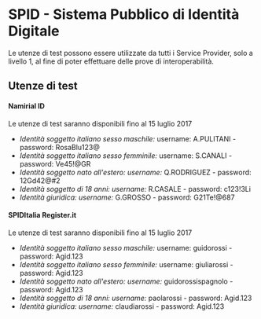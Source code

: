 # SPID - Sistema Pubblico di Identità Digitale

Le utenze di test possono essere utilizzate da tutti i Service Provider, solo a livello 1, al fine di poter effettuare delle prove di interoperabilità.

## Utenze di test

#### Namirial ID
Le utenze di test saranno disponibili fino al 15 luglio 2017

- *Identità soggetto italiano sesso maschile:* username: A.PULITANI - password: RosaBlu123@
- *Identità soggetto italiano sesso femminile:* username: S.CANALI - password: Ve45!@GR  
- *Identità soggetto nato all'estero: username:* Q.RODRIGUEZ - password: 12Gd42@#2  
- *Identità soggetto di 18 anni: username:* R.CASALE - password: c123!3Li
- *Identità giuridica: username:* G.GROSSO - password: G21Te!@687

#### SPIDItalia Register.it
Le utenze di test saranno disponibili fino al 15 luglio 2017

- *Identità soggetto italiano sesso maschile:* username: guidorossi - password: Agid.123  
- *Identità soggetto italiano sesso femminile:* username: giuliarossi - password: Agid.123  
- *Identità soggetto nato all'estero: username:* guidorossispagnolo - password: Agid.123  
- *Identità soggetto di 18 anni: username:* paolarossi - password: Agid.123
- *Identità giuridica: username:* claudiarossi - password: Agid.123
